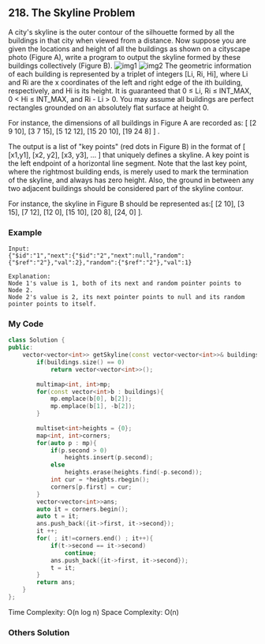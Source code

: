## 218. The Skyline Problem

A city's skyline is the outer contour of the silhouette formed by all the buildings in that city when viewed from a distance. Now suppose you are given the locations and height of all the buildings as shown on a cityscape photo (Figure A), write a program to output the skyline formed by these buildings collectively (Figure B).
![img1](https://assets.leetcode.com/static_assets/public/images/problemset/skyline1.jpg "img1")
![img2](https://assets.leetcode.com/static_assets/public/images/problemset/skyline2.jpg "img2")
The geometric information of each building is represented by a triplet of integers [Li, Ri, Hi], where Li and Ri are the x coordinates of the left and right edge of the ith building, respectively, and Hi is its height. It is guaranteed that 0 ≤ Li, Ri ≤ INT_MAX, 0 < Hi ≤ INT_MAX, and Ri - Li > 0. You may assume all buildings are perfect rectangles grounded on an absolutely flat surface at height 0.

For instance, the dimensions of all buildings in Figure A are recorded as: [ [2 9 10], [3 7 15], [5 12 12], [15 20 10], [19 24 8] ] .

The output is a list of "key points" (red dots in Figure B) in the format of [ [x1,y1], [x2, y2], [x3, y3], ... ] that uniquely defines a skyline. A key point is the left endpoint of a horizontal line segment. Note that the last key point, where the rightmost building ends, is merely used to mark the termination of the skyline, and always has zero height. Also, the ground in between any two adjacent buildings should be considered part of the skyline contour.

For instance, the skyline in Figure B should be represented as:[ [2 10], [3 15], [7 12], [12 0], [15 10], [20 8], [24, 0] ].


### Example

```
Input:
{"$id":"1","next":{"$id":"2","next":null,"random":{"$ref":"2"},"val":2},"random":{"$ref":"2"},"val":1}

Explanation:
Node 1's value is 1, both of its next and random pointer points to Node 2.
Node 2's value is 2, its next pointer points to null and its random pointer points to itself.
```

### My Code
```c++
class Solution {
public:
    vector<vector<int>> getSkyline(const vector<vector<int>>& buildings) {
        if(buildings.size() == 0)
            return vector<vector<int>>();
        
        multimap<int, int>mp;
        for(const vector<int>b : buildings){
            mp.emplace(b[0], b[2]);
            mp.emplace(b[1], -b[2]);
        }
        
        multiset<int>heights = {0};
        map<int, int>corners;
        for(auto p : mp){
            if(p.second > 0)
                heights.insert(p.second);
            else
                heights.erase(heights.find(-p.second));
            int cur = *heights.rbegin();
            corners[p.first] = cur;
        }
        vector<vector<int>>ans;
        auto it = corners.begin();
        auto t = it;
        ans.push_back({it->first, it->second});
        it ++;
        for( ; it!=corners.end() ; it++){
            if(t->second == it->second)
                continue;
            ans.push_back({it->first, it->second});
            t = it;
        }
        return ans;
    }
};
```
Time Complexity: O(n log n)
Space Complexity: O(n)


### Others Solution
```c++
```

